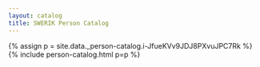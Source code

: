 ```yaml
---
layout: catalog
title: SWERIK Person Catalog
---
```

{% assign p = site.data._person-catalog.i-JfueKVv9JDJ8PXvuJPC7Rk %}
{% include person-catalog.html p=p %}


